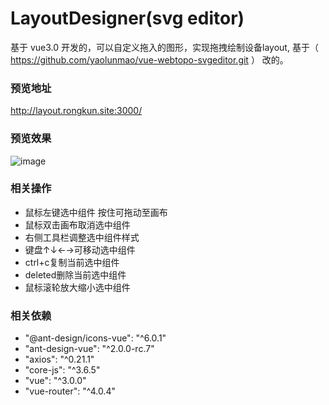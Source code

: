 # LayoutDesigner(svg editor)
基于 vue3.0 开发的，可以自定义拖入的图形，实现拖拽绘制设备layout, 基于（ https://github.com/yaolunmao/vue-webtopo-svgeditor.git ） 改的。

### 预览地址
http://layout.rongkun.site:3000/

### 预览效果
![image](https://user-images.githubusercontent.com/26423565/118579459-b5679380-b7c0-11eb-86ad-967d6bff75b1.png)


### 相关操作
* 鼠标左键选中组件 按住可拖动至画布
* 鼠标双击画布取消选中组件
* 右侧工具栏调整选中组件样式
* 键盘↑↓←→可移动选中组件
* ctrl+c复制当前选中组件
* deleted删除当前选中组件
* 鼠标滚轮放大缩小选中组件


### 相关依赖
* "@ant-design/icons-vue": "^6.0.1"
* "ant-design-vue": "^2.0.0-rc.7"
* "axios": "^0.21.1"
* "core-js": "^3.6.5"
* "vue": "^3.0.0"
* "vue-router": "^4.0.4"
